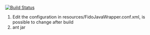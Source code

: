 
[![Build Status](https://travis-ci.org/DanishDataArchive/FidoJavaWrapper.png?branch=master)](https://travis-ci.org/DanishDataArchive/FidoJavaWrapper)

1. Edit the configuration in resources/FidoJavaWrapper.conf.xml, is possible to change after build
2. ant jar
